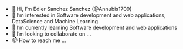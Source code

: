 - 👋 Hi, I’m Edier Sanchez Sanchez (@Annubis1709)
- 👀 I’m interested in Software development and web applications, DataScience and Machine Learning.
- 🌱 I’m currently learning Software development and web applications
- 💞️ I’m looking to collaborate on ...
- 📫 How to reach me ...

<!---
Annubis1709/Annubis1709 is a ✨ special ✨ repository because its `README.md` (this file) appears on your GitHub profile.
You can click the Preview link to take a look at your changes.
--->
